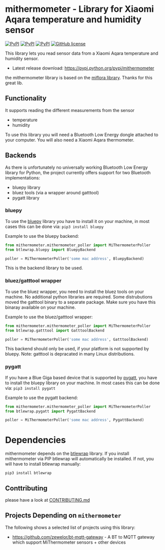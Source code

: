 # mithermometer - Library for Xiaomi Aqara temperature and humidity sensor

[![PyPI](https://img.shields.io/pypi/v/mithermometer.svg)](https://pypi.python.org/pypi/mithermometer)
[![PyPI](https://img.shields.io/pypi/status/mithermometer.svg)](https://pypi.python.org/pypi/mithermometer)
[![PyPI](https://img.shields.io/pypi/format/mithermometer.svg)](https://pypi.python.org/pypi/mithermometer)
[![GitHub license](https://img.shields.io/github/license/hobbypunk90/mithermometer.svg)](https://github.com/hobbypunk90/mithermometer/blob/master/LICENSE)

This library lets you read sensor data from a Xiaomi Aqara temperature and humidity  sensor.

* Latest release download: https://pypi.python.org/pypi/mithermometer

the mithermometer library is based on the [miflora library](https://github.com/open-homeautomation/miflora). Thanks for this great lib.

## Functionality 
It supports reading the different measurements from the sensor
- temperature
- humidity

To use this library you will need a Bluetooth Low Energy dongle attached to your computer. You will also need a
 Xiaomi Aqara thermometer. 

## Backends
As there is unfortunately no universally working Bluetooth Low Energy library for Python, the project currently 
offers support for two Bluetooth implementations:

* bluepy library
* bluez tools (via a wrapper around gatttool)
* pygatt library


### bluepy
To use the [bluepy](https://github.com/IanHarvey/bluepy) library you have to install it on your machine, in most cases this can be done via: 
```pip3 install bluepy``` 

Example to use the bluepy backend:
```python
from mithermometer.mithermometer_poller import MiThermometerPoller
from btlewrap.bluepy import BluepyBackend

poller = MiThermometerPoller('some mac address', BluepyBackend)
```
This is the backend library to be used.

### bluez/gatttool wrapper
To use the bluez wrapper, you need to install the bluez tools on your machine. No additional python 
libraries are required. Some distrubutions moved the gatttool binary to a separate package. Make sure you have this 
binaray available on your machine.

Example to use the bluez/gatttool wrapper:
```python
from mithermometer.mithermometer_poller import MiThermometerPoller
from btlewrap.gatttool import GatttoolBackend

poller = MiThermometerPoller('some mac address', GatttoolBackend)
```

This backend should only be used, if your platform is not supported by bluepy. 
Note: gatttool is depracated in many Linux distributions.

### pygatt
If you have a Blue Giga based device that is supported by [pygatt](https://github.com/peplin/pygatt), you have to
install the bluepy library on your machine. In most cases this can be done via: 
```pip3 install pygatt``` 

Example to use the pygatt backend:
```python
from mithermometer.mithermometer_poller import MiThermometerPoller
from btlewrap.pygatt import PygattBackend

poller = MiThermometerPoller('some mac address', PygattBackend)
```
# Dependencies
mithermometer depends on the [btlewrap](https://github.com/ChristianKuehnel/btlewrap) library. If you install mithermometer via PIP btlewrap will automatically be installed. If not, you will have to install btlewrap manually:

```pip3 install btlewrap``` 

## Conttributing
please have a look at [CONTRIBUTING.md](CONTRIBUTING.md)

## Projects Depending on `mithermometer`

The following shows a selected list of projects using this library:

* https://github.com/zewelor/bt-mqtt-gateway - A BT to MQTT gateway which support MiThermometer sensors + other devices
